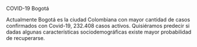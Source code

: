 COVID-19 Bogotá

Actualmente Bogotá es la ciudad Colombiana con mayor cantidad de casos confirmados con Covid-19, 232.408 casos activos. 
Quisiéramos predecir si dadas algunas características sociodemográficas existe mayor probabilidad de recuperarse.


